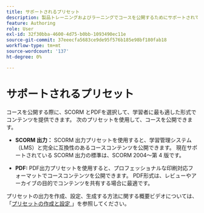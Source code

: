 ```yaml
---
title: サポートされるプリセット
description: 製品トレーニングおよびラーニングでコースを公開するためにサポートされているプリセットを紹介します
feature: Authoring
role: User
exl-id: 32f30bba-4600-4d75-b0bb-1093490ec11e
source-git-commit: 37eeecfa5683ce9de95f576b185e98bf180fab18
workflow-type: tm+mt
source-wordcount: '137'
ht-degree: 0%

---
```


# サポートされるプリセット

コースを公開する際に、SCORM とPDFを選択して、学習者に最も適した形式でコンテンツを提供できます。 次のプリセットを使用して、コースを公開できます。

- **SCORM 出力：** SCORM 出力プリセットを使用すると、学習管理システム（LMS）と完全に互換性のあるコースコンテンツを公開できます。 現在サポートされている SCORM 出力の標準は、SCORM 2004～第 4 版です。

- **PDF:** PDF出力プリセットを使用すると、プロフェッショナルな印刷対応フォーマットでコースコンテンツを公開できます。 PDF形式は、レビューやアーカイブの目的でコンテンツを共有する場合に最適です。

プリセットの出力を作成、設定、生成する方法に関する概要ビデオについては、「[&#x200B; プリセットの作成と設定 &#x200B;](https://video.tv.adobe.com/v/3469529/aem-guides-learning-content)」を参照してください。